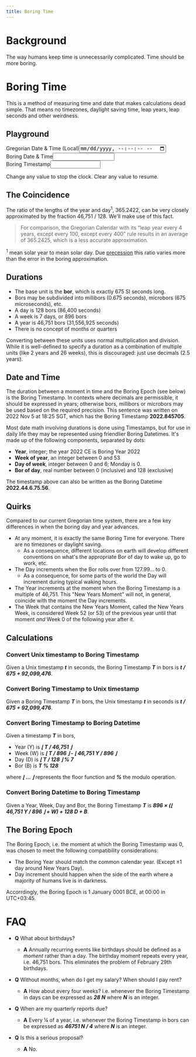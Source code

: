 ```yaml
---
title: Boring Time
---
```


# Background

The way humans keep time is unnecessarily complicated. Time should be more boring.

# Boring Time

This is a method of measuring time and date that makes calculations dead simple. That means no timezones, daylight saving time, leap years, leap seconds and other weirdness.

## Playground

<div class="clock-converter">
  <label>Gregorian Date & Time (Local)<input type='datetime-local' step='1' id='greg' /></label>
  <label>Boring Date & Time<input id='boring' size='18' /></label>
  <label>Boring Timestamp<input id='stamp' size='14' /></label>
</div>

Change any value to stop the clock. Clear any value to resume.

## The Coincidence

The ratio of the lengths of the year and day<sup>1</sup>, 365.2422, can be very closely approximated by the fraction 46,751 / 128. We'll make use of this fact.

> For comparison, the Gregorian Calendar with its “leap year every 4 years, except every 100, except every 400” rule results in an average of 365.2425, which is a less accurate approximation.

<sup>1</sup> mean solar year to mean solar day. Due [precession](https://en.wikipedia.org/wiki/Precession#Astronomy) this ratio varies more than the error in the boring approximation.

## Durations

- The base unit is the **bor**, which is exactly 675 SI seconds long.
- Bors may be subdivided into millibors (0.675 seconds), microbors (675 microseconds), etc.
- A day is 128 bors (86,400 seconds)
- A week is 7 days, or 896 bors
- A year is 46,751 bors (31,556,925 seconds)
- There is no concept of months or quarters

Converting between these units uses normal multiplication and division. While it is well-defined to specify a duration as a combination of multiple units (like 2 years and 26 weeks), this is discouraged: just use decimals (2.5 years). 

## Date and Time

The duration between a moment in time and the Boring Epoch (see below) is the Boring Timestamp. In contexts where decimals are permissible, it should be expressed in years; otherwise bors, millibors or microbors may be used based on the required precision. This sentence was written on 2022 Nov 5 at 18:25 SGT, which has the Boring Timestamp **2022.845705**.

Most date math involving durations is done using Timestamps, but for use in daily life they may be represented using friendlier Boring Datetimes. It's made up of the following components, separated by dots:

- **Year**, integer; the year 2022 CE is Boring Year 2022
- **Week of year**, an integer between 0 and 53
- **Day of week**, integer between 0 and 6; Monday is 0.
- **Bor of day**, real number between 0 (inclusive) and 128 (exclusive)

The timestamp above can also be written as the Boring Datetime **2022.44.6.75.56**.

## Quirks

Compared to our current Gregorian time system, there are a few key differences in when the boring day and year advances.

- At any moment, it is exactly the same Boring Time for everyone. There are no timezones or daylight saving.
  - As a consequence, different locations on earth will develop different conventions on what's the appropriate Bor of day to wake up, go to work, etc.
- The Day increments when the Bor rolls over from 127.99… to 0.
  - As a consequence, for some parts of the world the Day will increment during typical waking hours.
- The Year increments at the moment when the Boring Timestamp is a multiple of 46,751. This "New Years Moment" will not, in general, coincide with the moment the Day increments.
- The Week that contains the New Years Moment, called the New Years Week, is considered Week 52 (or 53) of the previous year until that moment _and_ Week 0 of the following year after it.

## Calculations

### Convert Unix timestamp to Boring Timestamp
Given a Unix timestamp ***t*** in seconds, the Boring Timestamp ***T*** in bors is ***t / 675 + 92,099,476***.

### Convert Boring Timestamp to Unix timestamp
Given a Boring Timestamp ***T*** in bors, the Unix timestamp ***t*** in seconds is ***t / 675 + 92,099,476***.

### Convert Boring Timestamp to Boring Datetime

Given a timestamp ***T*** in bors,
- Year (Y) is ***⌊ T / 46,751 ⌋***
- Week (W) is ***⌊ T / 896 ⌋ - ⌊ 46,751 Y / 896 ⌋***
- Day (D) is ***⌊ T / 128 ⌋ % 7***
- Bor (B) is ***T % 128***

where ***⌊ … ⌋*** represents the floor function and ***%*** the modulo operation.

### Convert Boring Datetime to Boring Timestamp

Given a Year, Week, Day and Bor, the Boring Timestamp ***T*** is ***896 × (⌊ 46,751 Y / 896 ⌋ + W) + 128 D + B***.

## The Boring Epoch

The Boring Epoch, i.e. the moment at which the Boring Timestamp was 0, was chosen to meet the following compatibility considerations:

- The Boring Year should match the common calendar year. (Except ±1 day around New Years Day).
- Day increment should happen when the side of the earth where a majority of humans live is in darkness.

Accorrdingly, the Boring Epoch is 1 January 0001 BCE, at 00:00 in UTC+03:45.

# FAQ

- **Q** What about birthdays?
  - **A** Annually recurring events like birthdays should be defined as a *moment* rather than a day. The birthday moment repeats every year, i.e. 46,751 bors. This eliminates the problem of February 29th birthdays.

- **Q** Without months, when do I get my salary? When should I pay rent?
  - **A** How about every four weeks? i.e. whenever the Boring Timestamp in days can be expressed as ***28 N*** where ***N*** is an integer.

- **Q** When are my quarterly reports due?
  - **A** Every ¼ of a year, i.e. whenever the Boring Timestamp in bors can be expressed as ***46751 N / 4*** where ***N*** is an integer.

- **Q** Is this a serious proposal?
  - **A** No.

<style>
  .clock-converter {
    display: flex;
    flex-flow: row wrap;
    align-items: flex-start;
    justify-content: stretch;
  }
</style>

<script>
    document.querySelector('#greg').addEventListener('input', onGreg);
    document.querySelector('#stamp').addEventListener('input', onStamp);
    document.querySelector('#boring').addEventListener('input', onBoring);
    
    const epochT = 92099476;
    const yearBor = 46751;
    const borMs = 675000;
    const mBorMs = borMs / 1000;
    
    let gregTimer = null;
    let stampTimer = null;
    let boringTimer = null;
    function setNowGreg() {
      const d = new Date();
      const greg = d.toISOString().substr(0, 19);
      document.querySelector('#greg').value = greg;
      gregTimer = setTimeout(setNowGreg, 1000 - d.getTime() % 1000);
    }

    function setNowStamp() {
      const t = Date.now();
      const T = t / borMs + epochT;

      putStamp(T);
      const scale = 1e8 / (yearBor * borMs);
      const delay = Math.round(t * scale + 0.5) / scale - t;
      stampTimer = setTimeout(setNowStamp, delay);
    }

    function setNowBoring() {
      const t = Date.now();
      const T = t / borMs + epochT;
      putBoring(T);
      boringTimer = setTimeout(setNowBoring, mBorMs - t % mBorMs);
    }

    function startClock() {
      setNowBoring();
      setNowStamp();
      setNowGreg();
    }

    function stopClock() {
      clearTimeout(gregTimer);
      clearTimeout(stampTimer);
      clearTimeout(boringTimer);
    }

    function onGreg(event) {
      if (!event.target.value) {
        startClock();
        return;
      }
      stopClock();
      const t = Date.parse(event.target.value);
      const T = t / borMs + epochT;
      putStamp(T);
      putBoring(T);
    }

    function onBoring(event) {
      if (!event.target.value) {
        startClock();
        return;
      }
      stopClock();
      let [Y, W, D, B, frac] = event.target.value.split('.')
          .map(function (c) { return parseInt(c); });
      if (frac) B = parseFloat(B + '.' + frac);
      const T = (Math.floor(Y * yearBor / 896) + W) * 896 + D * 128 + B;
      putGreg(T);
      putBoring(T);
      putStamp(T);
    }

    function onStamp(event) {
      if (!event.target.value) {
        startClock();
        return;
      }
      stopClock();
      const T = parseFloat(event.target.value) * yearBor;
      putGreg(T);
      putBoring(T);
    }
    
    function putStamp(T) {
      document.querySelector('#stamp').value = (T / yearBor).toFixed(8);
    }

    function putBoring(T) {
      const Y = Math.floor(T / yearBor);
      const W = (Math.floor(T / 896) - Math.floor(Y * yearBor / 896))
          .toFixed(0); 
      const D = Math.floor(T / 128) % 7;
      const B = (T % 128).toFixed(3);
      const boring = `${Y}.${W}.${D}.${B}`;
      document.querySelector('#boring').value = boring;
    }

    function putGreg(T) {
      const t = (T - epochT) * borMs;
      const z = new Date().getTimezoneOffset() * 60 * 1000;
      const formatted = new Date(t - z).toISOString().substr(0, 16);
      document.querySelector('#greg').value = formatted;
    }

    startClock();
</script>
